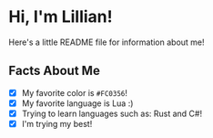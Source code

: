 # Hi, I'm Lillian!

Here's a little README file for information about me!

## Facts About Me

- [x] My favorite color is `#FC0356`!
- [x] My favorite language is Lua :) 
- [x] Trying to learn languages such as: Rust and C#!
- [x] I'm trying my best!
